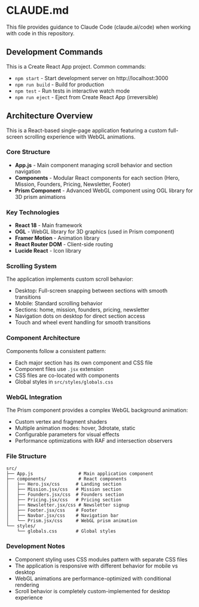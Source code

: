 # CLAUDE.md

This file provides guidance to Claude Code (claude.ai/code) when working with code in this repository.

## Development Commands

This is a Create React App project. Common commands:

- `npm start` - Start development server on http://localhost:3000
- `npm run build` - Build for production 
- `npm test` - Run tests in interactive watch mode
- `npm run eject` - Eject from Create React App (irreversible)

## Architecture Overview

This is a React-based single-page application featuring a custom full-screen scrolling experience with WebGL animations.

### Core Structure

- **App.js** - Main component managing scroll behavior and section navigation
- **Components** - Modular React components for each section (Hero, Mission, Founders, Pricing, Newsletter, Footer)
- **Prism Component** - Advanced WebGL component using OGL library for 3D prism animations

### Key Technologies

- **React 18** - Main framework
- **OGL** - WebGL library for 3D graphics (used in Prism component)
- **Framer Motion** - Animation library
- **React Router DOM** - Client-side routing
- **Lucide React** - Icon library

### Scrolling System

The application implements custom scroll behavior:
- Desktop: Full-screen snapping between sections with smooth transitions
- Mobile: Standard scrolling behavior
- Sections: home, mission, founders, pricing, newsletter
- Navigation dots on desktop for direct section access
- Touch and wheel event handling for smooth transitions

### Component Architecture

Components follow a consistent pattern:
- Each major section has its own component and CSS file
- Component files use `.jsx` extension
- CSS files are co-located with components
- Global styles in `src/styles/globals.css`

### WebGL Integration

The Prism component provides a complex WebGL background animation:
- Custom vertex and fragment shaders
- Multiple animation modes: hover, 3drotate, static
- Configurable parameters for visual effects
- Performance optimizations with RAF and intersection observers

### File Structure

```
src/
├── App.js                 # Main application component
├── components/            # React components
│   ├── Hero.jsx/css      # Landing section
│   ├── Mission.jsx/css   # Mission section  
│   ├── Founders.jsx/css  # Founders section
│   ├── Pricing.jsx/css   # Pricing section
│   ├── Newsletter.jsx/css # Newsletter signup
│   ├── Footer.jsx/css    # Footer
│   ├── Navbar.jsx/css    # Navigation bar
│   └── Prism.jsx/css     # WebGL prism animation
└── styles/
    └── globals.css       # Global styles
```

### Development Notes

- Component styling uses CSS modules pattern with separate CSS files
- The application is responsive with different behavior for mobile vs desktop
- WebGL animations are performance-optimized with conditional rendering
- Scroll behavior is completely custom-implemented for desktop experience